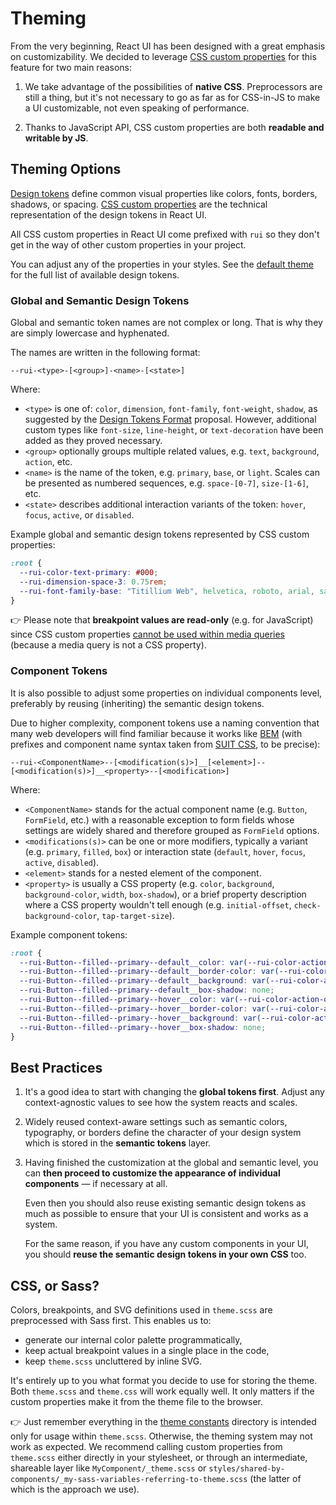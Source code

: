 # Theming

From the very beginning, React UI has been designed with a great emphasis on
customizability. We decided to leverage [CSS custom properties] for this feature
for two main reasons:

1. We take advantage of the possibilities of **native CSS**. Preprocessors are
   still a thing, but it's not necessary to go as far as for CSS-in-JS to make
   a UI customizable, not even speaking of performance.

2. Thanks to JavaScript API, CSS custom properties are both **readable and
   writable by JS**.

## Theming Options

[Design tokens](/docs/foundation/design-tokens) define common visual properties like
colors, fonts, borders, shadows, or spacing. [CSS custom properties] are the
technical representation of the design tokens in React UI.

All CSS custom properties in React UI come prefixed with `rui` so they don't
get in the way of other custom properties in your project.

You can adjust any of the properties in your styles. See the [default theme] for
the full list of available design tokens.

### Global and Semantic Design Tokens

Global and semantic token names are not complex or long. That is why they are
simply lowercase and hyphenated.

The names are written in the following format:

`--rui-<type>-[<group>]-<name>-[<state>]`

Where:

- `<type>` is one of: `color`, `dimension`, `font-family`, `font-weight`,
  `shadow`, as suggested by the [Design Tokens Format][dtf] proposal. However,
  additional custom types like `font-size`, `line-height`, or `text-decoration`
  have been added as they proved necessary.
- `<group>` optionally groups multiple related values, e.g. `text`,
  `background`, `action`, etc.
- `<name>` is the name of the token, e.g. `primary`, `base`, or `light`. Scales
  can be presented as numbered sequences, e.g. `space-[0-7]`, `size-[1-6]`, etc.
- `<state>` describes additional interaction variants of the token: `hover`,
  `focus`, `active`, or `disabled`.

Example global and semantic design tokens represented by CSS custom properties:

```css
:root {
  --rui-color-text-primary: #000;
  --rui-dimension-space-3: 0.75rem;
  --rui-font-family-base: "Titillium Web", helvetica, roboto, arial, sans-serif;
}
```

️👉 Please note that **breakpoint values are read-only** (e.g. for JavaScript)
since CSS custom properties
[cannot be used within media queries][w3c-custom-properties] (because a media
query is not a CSS property).

### Component Tokens

It is also possible to adjust some properties on individual components level,
preferably by reusing (inheriting) the semantic design tokens.

Due to higher complexity, component tokens use a naming convention that many web
developers will find familiar because it works like [BEM] (with prefixes and
component name syntax taken from [SUIT CSS], to be precise):

`--rui-<ComponentName>--[<modification(s)>]__[<element>]--[<modification(s)>]__<property>--[<modification>]`

Where:

- `<ComponentName>` stands for the actual component name (e.g. `Button`,
  `FormField`, etc.) with a reasonable exception to form fields whose settings
  are widely shared and therefore grouped as `FormField` options.
- `<modifications(s)>` can be one or more modifiers, typically a variant (e.g.
  `primary`, `filled`, `box`) or interaction state (`default`, `hover`,
  `focus`, `active`, `disabled`).
- `<element>` stands for a nested element of the component.
- `<property>` is usually a CSS property (e.g. `color`, `background`,
  `background-color`, `width`, `box-shadow`), or a brief property description
  where a CSS property wouldn't tell enough (e.g. `initial-offset`,
  `check-background-color`, `tap-target-size`).

Example component tokens:

```css
:root {
  --rui-Button--filled--primary--default__color: var(--rui-color-action-on-primary);
  --rui-Button--filled--primary--default__border-color: var(--rui-color-action-primary);
  --rui-Button--filled--primary--default__background: var(--rui-color-action-primary);
  --rui-Button--filled--primary--default__box-shadow: none;
  --rui-Button--filled--primary--hover__color: var(--rui-color-action-on-primary);
  --rui-Button--filled--primary--hover__border-color: var(--rui-color-action-primary-hover);
  --rui-Button--filled--primary--hover__background: var(--rui-color-action-primary-hover);
  --rui-Button--filled--primary--hover__box-shadow: none;
}
```

## Best Practices

1. It's a good idea to start with changing the **global tokens first**. Adjust
   any context-agnostic values to see how the system reacts and scales.

2. Widely reused context-aware settings such as semantic colors, typography, or
   borders define the character of your design system which is stored in the
   **semantic tokens** layer.

3. Having finished the customization at the global and semantic level, you can
   **then proceed to customize the appearance of individual components** — if
   necessary at all.

   Even then you should also reuse existing semantic design tokens as much as
   possible to ensure that your UI is consistent and works as a system.

   For the same reason, if you have any custom components in your UI, you should
   **reuse the semantic design tokens in your own CSS** too.

## CSS, or Sass?

Colors, breakpoints, and SVG definitions used in `theme.scss` are preprocessed
with Sass first. This enables us to:

- generate our internal color palette programmatically,
- keep actual breakpoint values in a single place in the code,
- keep `theme.scss` uncluttered by inline SVG.

It's entirely up to you what format you decide to use for storing the theme.
Both `theme.scss` and `theme.css` will work equally well. It only matters if the
custom properties make it from the theme file to the browser.

👉 Just remember everything in the [theme constants] directory is intended only
for usage within `theme.scss`. Otherwise, the theming system may not work as
expected. We recommend calling custom properties from `theme.scss` either
directly in your stylesheet, or through an intermediate, shareable layer like
`MyComponent/_theme.scss` or
`styles/shared-by-components/_my-sass-variables-referring-to-theme.scss`
(the latter of which is the approach we use).

[CSS custom properties]: https://developer.mozilla.org/en-US/docs/Web/CSS/Using_CSS_custom_properties
[default theme]: https://github.com/react-ui-org/react-ui/blob/master/src/theme.scss
[dtf]: https://design-tokens.github.io/community-group/format/
[theme constants]: https://github.com/react-ui-org/react-ui/blob/master/src/styles/theme-constants
[w3c-custom-properties]: https://www.w3.org/TR/css-variables-1/#using-variables
[BEM]: https://getbem.com
[SUIT CSS]: https://suitcss.github.io
